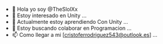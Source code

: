 - 👋 Hola yo soy @TheSlolXx
- 👀 Estoy interesado en Unity ...
- 🌱 Actualmente estoy aprendiendo Con Unity ...
- 💞️ Estoy buscando colaborar en Programacion ...
- 📫 Como llegar a mi [cristoferrodriguez543@outlook.es] ...

<!---
TheSlolXx/TheSlolXx is a ✨ special ✨ repository because its `README.md` (this file) appears on your GitHub profile.
You can click the Preview link to take a look at your changes.
--->
